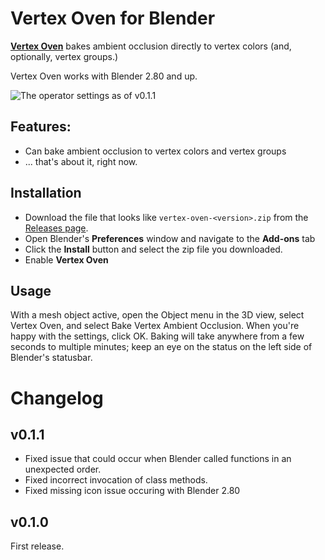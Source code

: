 
# Vertex Oven for Blender

[**Vertex Oven**](https://github.com/ForestKatsch/vertex-oven/releases) bakes ambient occlusion directly to vertex colors (and, optionally, vertex groups.)

Vertex Oven works with Blender 2.80 and up.

![The operator settings as of v0.1.1](https://raw.githubusercontent.com/ForestKatsch/vertex-oven/master/media/operator-settings.png)

## Features:

* Can bake ambient occlusion to vertex colors and vertex groups
* ... that's about it, right now.

## Installation

* Download the file that looks like `vertex-oven-<version>.zip` from the [Releases page](https://github.com/ForestKatsch/vertex-oven/releases).
* Open Blender's **Preferences** window and navigate to the **Add-ons** tab
* Click the **Install** button and select the zip file you downloaded.
* Enable **Vertex Oven**

## Usage

With a mesh object active, open the Object menu in the 3D view, select Vertex Oven, and select Bake Vertex Ambient Occlusion.
When you're happy with the settings, click OK.
Baking will take anywhere from a few seconds to multiple minutes; keep an eye on the status on the left side of Blender's statusbar.

# Changelog

## v0.1.1

* Fixed issue that could occur when Blender called functions in an unexpected order.
* Fixed incorrect invocation of class methods.
* Fixed missing icon issue occuring with Blender 2.80

## v0.1.0

First release.
